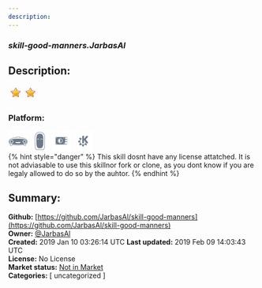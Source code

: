 ```yaml
---
description: 
---
```


### _skill-good-manners.JarbasAl_  
## Description:  
  
  
![](../.gitbook/assets/star.png)![](../.gitbook/assets/star.png)  
  
### Platform:  
 ![Mark I](../.gitbook/assets/mark-1-icon.png)  ![Mark II](../.gitbook/assets/mark-2-icon.png)  ![Picroft](../.gitbook/assets/picroft-icon.png)  ![plasmoid](../.gitbook/assets/kde.png)   
{% hint style="danger" %}
This skill dosnt have any license attatched. It is not adviasable to use this skillnor fork or clone, as you dont know if you are legaly allowed to do so by the auhtor.
{% endhint %}
  
## Summary:  
**Github:** [https://github.com/JarbasAl/skill-good-manners](https://github.com/JarbasAl/skill-good-manners)  
**Owner:** [@JarbasAl](https://github.com/JarbasAl)  
**Created:** 2019 Jan 10 03:26:14 UTC  **Last updated:** 2019 Feb 09 14:03:43 UTC  
**License:** No License  
**Market status:** [Not in Market](https://market.mycroft.ai/skill/)  
**Categories:** [ uncategorized ]   

